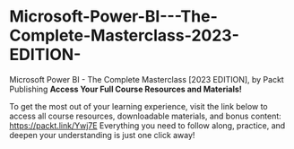 # Microsoft-Power-BI---The-Complete-Masterclass-2023-EDITION-
Microsoft Power BI - The Complete Masterclass [2023 EDITION], by Packt Publishing
**Access Your Full Course Resources and Materials!**

To get the most out of your learning experience, visit the link below to access all course resources, downloadable materials, and bonus content: https://packt.link/Ywj7E
Everything you need to follow along, practice, and deepen your understanding is just one click away!
